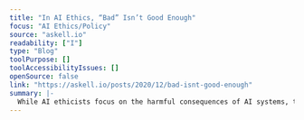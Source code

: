 ```yaml
---
title: "In AI Ethics, “Bad” Isn’t Good Enough"
focus: "AI Ethics/Policy"
source: "askell.io"
readability: ["I"]
type: "Blog"
toolPurpose: []
toolAccessibilityIssues: []
openSource: false
link: "https://askell.io/posts/2020/12/bad-isnt-good-enough"
summary: |-
  While AI ethicists focus on the harmful consequences of AI systems, this blog post discusses how we shouldn&#39;t conflate arguments that AI systems have harmful consequences with arguments about what we should do. 
---
```


